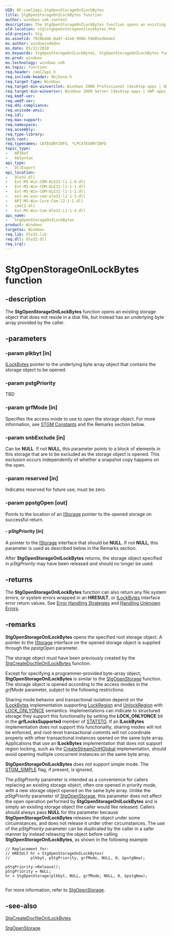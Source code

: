 ```yaml
---
UID: NF:coml2api.StgOpenStorageOnILockBytes
title: StgOpenStorageOnILockBytes function
author: windows-sdk-content
description: The StgOpenStorageOnILockBytes function opens an existing storage object that does not reside in a disk file, but instead has an underlying byte array provided by the caller.
old-location: stg\stgopenstorageonilockbytes.htm
old-project: Stg
ms.assetid: 7920bd46-0a8f-42e0-9988-59d85edb64e2
ms.author: windowssdkdev
ms.date: 05/22/2018
ms.keywords: StgOpenStorageOnILockBytes, StgOpenStorageOnILockBytes function [Structured Storage], _stg_stgopenstorageonilockbytes, coml2api/StgOpenStorageOnILockBytes, stg.stgopenstorageonilockbytes
ms.prod: windows
ms.technology: windows-sdk
ms.topic: function
req.header: coml2api.h
req.include-header: Objbase.h
req.target-type: Windows
req.target-min-winverclnt: Windows 2000 Professional [desktop apps | UWP apps]
req.target-min-winversvr: Windows 2000 Server [desktop apps | UWP apps]
req.kmdf-ver: 
req.umdf-ver: 
req.ddi-compliance: 
req.unicode-ansi: 
req.idl: 
req.max-support: 
req.namespace: 
req.assembly: 
req.type-library: 
tech.root: 
req.typenames: CATEGORYINFO, *LPCATEGORYINFO
topic_type:
-	APIRef
-	kbSyntax
api_type:
-	DllExport
api_location:
-	Ole32.dll
-	Ext-MS-Win-COM-OLE32-l1-1-0.dll
-	Ext-MS-Win-COM-OLE32-l1-1-1.dll
-	Ext-MS-Win-COM-OLE32-l1-1-2.dll
-	ext-ms-win-com-ole32-l1-1-3.dll
-	API-MS-Win-Core-Com-l2-1-1.dll
-	coml2.dll
-	Ext-MS-Win-Com-Ole32-L1-1-4.dll
api_name:
-	StgOpenStorageOnILockBytes
product: Windows
targetos: Windows
req.lib: Ole32.lib
req.dll: Ole32.dll
req.irql: 
---
```


# StgOpenStorageOnILockBytes function


## -description


The <b>StgOpenStorageOnILockBytes</b> function opens an existing storage object that does not reside in a disk file, but instead has an underlying byte array provided by the caller.


## -parameters




### -param plkbyt [in]


<a href="https://msdn.microsoft.com/bb2c5d0d-8dc8-4844-9a20-ef8e4def5731">ILockBytes</a> pointer to the underlying byte array object that contains the storage object to be opened.


### -param pstgPriority

TBD


### -param grfMode [in]

Specifies the access mode to use to open the storage object. For more information, see <a href="https://msdn.microsoft.com/15a35da9-332a-46e1-9190-500c95e26f59">STGM Constants</a> and the Remarks section below. 


### -param snbExclude [in]

Can be <b>NULL</b>. If not <b>NULL</b>, this parameter points to a block of elements in this storage that are to be excluded as the storage object is opened. This exclusion occurs independently of whether a snapshot copy happens on the open.


### -param reserved [in]

Indicates reserved for future use; must be zero.


### -param ppstgOpen [out]

Points to the location of an 
<a href="https://msdn.microsoft.com/2f454538-0f40-4811-b908-cd317ef79487">IStorage</a> pointer to the opened storage on successful return.


#### - pStgPriority [in]

A pointer to the 
<a href="https://msdn.microsoft.com/2f454538-0f40-4811-b908-cd317ef79487">IStorage</a> interface that should be <b>NULL</b>. If not <b>NULL</b>, this parameter is used as described below in the Remarks section.

After <b>StgOpenStorageOnILockBytes</b> returns, the storage object specified in <i>pStgPriority</i> may have been released and should no longer be used.


## -returns



The <b>StgOpenStorageOnILockBytes</b> function can also return any file system errors, or system errors wrapped in an <b>HRESULT</b>, or 
<a href="https://msdn.microsoft.com/bb2c5d0d-8dc8-4844-9a20-ef8e4def5731">ILockBytes</a> interface error return values. See 
<a href="_com_error_handling_strategies">Error Handling Strategies</a> 
and 
<a href="_com_handling_unknown_errors">Handling Unknown Errors</a>.




## -remarks



<b>StgOpenStorageOnILockBytes</b> opens the specified root storage object. A pointer to the 
<a href="https://msdn.microsoft.com/2f454538-0f40-4811-b908-cd317ef79487">IStorage</a> interface on the opened storage object is supplied through the <i>ppstgOpen</i> parameter.

The storage object must have been previously created by the 
<a href="https://msdn.microsoft.com/8af5098d-db04-4273-8f5f-6d1a1d9541de">StgCreateDocfileOnILockBytes</a> function.

Except for specifying a programmer-provided byte-array object, 
<b>StgOpenStorageOnILockBytes</b> is similar to the 
<a href="https://msdn.microsoft.com/5ff18dc8-b24f-42bb-8c32-efc4d3696687">StgOpenStorage</a> function. The storage object is opened according to the access modes in the <i>grfMode</i> parameter, subject to the following restrictions:

Sharing mode behavior and transactional isolation depend on the <a href="https://msdn.microsoft.com/bb2c5d0d-8dc8-4844-9a20-ef8e4def5731">ILockBytes</a> implementation supporting <a href="https://msdn.microsoft.com/cea59e2a-99d8-472d-8e4f-2e2474789c20">LockRegion</a> and <a href="https://msdn.microsoft.com/036ba242-8630-4013-860d-dd37919253be">UnlockRegion</a> with <a href="https://msdn.microsoft.com/5d84fb08-aa4f-4918-a0de-550b02cb5287">LOCK_ONLYONCE</a> semantics.  Implementations can indicate to structured storage they support this functionality by setting the <b>LOCK_ONLYONCE</b> bit in the <b>grfLocksSupported</b> member of <a href="https://msdn.microsoft.com/54e1df08-de8f-430a-bf76-e66594df4839">STATSTG</a>.  If an <b>ILockBytes</b> implementation does not support this functionality, sharing modes will not be enforced, and root-level transactional commits will not coordinate properly with other transactional instances opened on the same byte array.  Applications that use an <b>ILockBytes</b> implementation that does not support region locking, such as the <a href="https://msdn.microsoft.com/413c107b-a943-4c02-9c00-aea708e876d7">CreateStreamOnHGlobal</a> implementation, should avoid opening multiple concurrent instances on the same byte array.

<b>StgOpenStorageOnILockBytes</b> does not support simple mode.  The <a href="https://msdn.microsoft.com/15a35da9-332a-46e1-9190-500c95e26f59">STGM_SIMPLE</a> flag, if present, is ignored. 

The  <i>pStgPriority</i> parameter is intended as a convenience for callers replacing an existing storage object, often one opened in priority mode, with a new storage object opened on the same byte array. Unlike the <i>pStgPriority</i> parameter of <a href="https://msdn.microsoft.com/5ff18dc8-b24f-42bb-8c32-efc4d3696687">StgOpenStorage</a>, this parameter does not affect the open operation performed by <b>StgOpenStorageOnILockBytes</b> and is simply an existing storage object the caller would like released.  Callers should always pass <b>NULL</b> for this parameter because <b>StgOpenStorageOnILockBytes</b> releases the object under some circumstances, and does not release it under other circumstances.
The use of the <i>pStgPriority</i> parameter can be duplicated by the caller in a safer manner by instead releasing the object before calling <b>StgOpenStorageOnILockBytes</b>, as shown in the following example:

<pre class="syntax" xml:space="preserve"><code>// Replacement for:
// HRESULT hr = StgOpenStorageOnILockBytes(
//         plkbyt, pStgPriority, grfMode, NULL, 0, &amp;pstgNew);

pStgPriority-&gt;Release();
pStgPriority = NULL;
hr = StgOpenStorage(plkbyt, NULL, grfMode, NULL, 0, &amp;pstgNew);
    
</code></pre>
For more information, refer to 
<a href="https://msdn.microsoft.com/5ff18dc8-b24f-42bb-8c32-efc4d3696687">StgOpenStorage</a>.




## -see-also




<a href="https://msdn.microsoft.com/8af5098d-db04-4273-8f5f-6d1a1d9541de">StgCreateDocfileOnILockBytes</a>



<a href="https://msdn.microsoft.com/5ff18dc8-b24f-42bb-8c32-efc4d3696687">StgOpenStorage</a>
 

 

